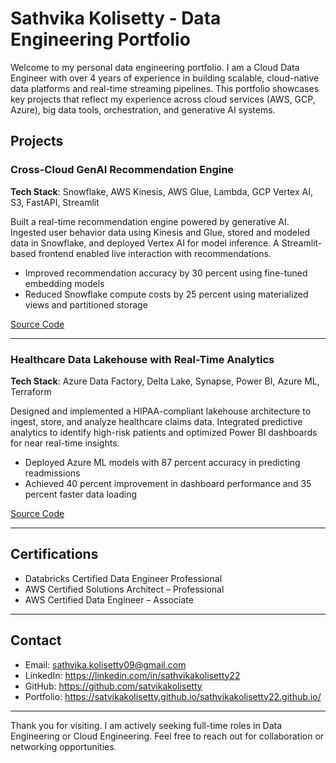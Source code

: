 # Sathvika Kolisetty - Data Engineering Portfolio

Welcome to my personal data engineering portfolio. I am a Cloud Data Engineer with over 4 years of experience in building scalable, cloud-native data platforms and real-time streaming pipelines. This portfolio showcases key projects that reflect my experience across cloud services (AWS, GCP, Azure), big data tools, orchestration, and generative AI systems.

## Projects

### Cross-Cloud GenAI Recommendation Engine
**Tech Stack**: Snowflake, AWS Kinesis, AWS Glue, Lambda, GCP Vertex AI, S3, FastAPI, Streamlit

Built a real-time recommendation engine powered by generative AI. Ingested user behavior data using Kinesis and Glue, stored and modeled data in Snowflake, and deployed Vertex AI for model inference. A Streamlit-based frontend enabled live interaction with recommendations.

- Improved recommendation accuracy by 30 percent using fine-tuned embedding models
- Reduced Snowflake compute costs by 25 percent using materialized views and partitioned storage

[Source Code](#https://github.com/satvikakolisetty/genai-recommendation)

---

### Healthcare Data Lakehouse with Real-Time Analytics
**Tech Stack**: Azure Data Factory, Delta Lake, Synapse, Power BI, Azure ML, Terraform

Designed and implemented a HIPAA-compliant lakehouse architecture to ingest, store, and analyze healthcare claims data. Integrated predictive analytics to identify high-risk patients and optimized Power BI dashboards for near real-time insights.

- Deployed Azure ML models with 87 percent accuracy in predicting readmissions
- Achieved 40 percent improvement in dashboard performance and 35 percent faster data loading

[Source Code](#https://github.com/satvikakolisetty/healthcare-data-lakehouse)

---

## Certifications

- Databricks Certified Data Engineer Professional  
- AWS Certified Solutions Architect – Professional  
- AWS Certified Data Engineer – Associate

---

## Contact

- Email: sathvika.kolisetty09@gmail.com  
- LinkedIn: https://linkedin.com/in/sathvikakolisetty22  
- GitHub: https://github.com/satvikakolisetty  
- Portfolio: https://satvikakolisetty.github.io/sathvikakolisetty22.github.io/

---

Thank you for visiting. I am actively seeking full-time roles in Data Engineering or Cloud Engineering. Feel free to reach out for collaboration or networking opportunities.
